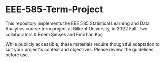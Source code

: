 # EEE-585-Term-Project
This repository implements the EEE 585 Statistical Learning and Data Analytics  course term project at Bilkent University, in 2022 Fall. Two collaborators # Ecem Şimşek and Emirhan Koç

 While publicly accessible, these materials require thoughtful adaptation to suit your project's context and objectives. Please review the guidelines before use.

